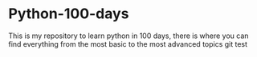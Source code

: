 # Python-100-days
This is my repository to learn python in 100 days, there is where you can find everything from the most basic to the most advanced topics
git test